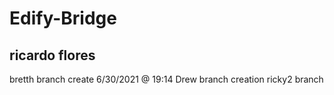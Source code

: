 # Edify-Bridge
## ricardo flores
bretth branch create 6/30/2021 @ 19:14
Drew branch creation
ricky2 branch